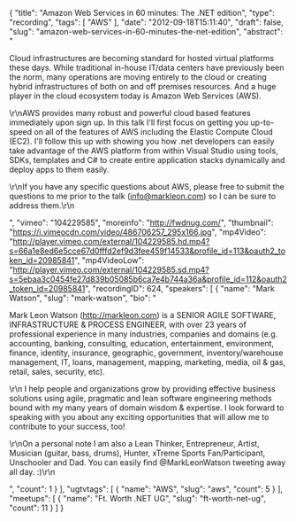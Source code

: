 {
  "title": "Amazon Web Services in 60 minutes: The .NET edition",
  "type": "recording",
  "tags": [
    "AWS"
  ],
  "date": "2012-09-18T15:11:40",
  "draft": false,
  "slug": "amazon-web-services-in-60-minutes-the-net-edition",
  "abstract": "<p>Cloud infrastructures are becoming standard for hosted virtual platforms these days. While traditional in-house IT/data centers have previously been the norm, many operations are moving entirely to the cloud or creating hybrid infrastructures of both on and off premises resources. And a huge player in the cloud ecosystem today is Amazon Web Services (AWS).</p><p> \r\nAWS provides many robust and powerful cloud based features immediately upon sign up. In this talk I'll first focus on getting you up-to-speed on all of the features of AWS including the Elastic Compute Cloud (EC2). I'll follow this up with showing you how .net developers can easily take advantage of the AWS platform from within Visual Studio using tools, SDKs, templates and C# to create entire application stacks dynamically and deploy apps to them easily. </p><p> \r\nIf you have any specific questions about AWS, please free to submit the questions to me prior to the talk (info@markleon.com) so I can be sure to address them.\r\n</p>",
  "vimeo": "104229585",
  "moreinfo": "http://fwdnug.com/",
  "thumbnail": "https://i.vimeocdn.com/video/486706257_295x166.jpg",
  "mp4Video": "http://player.vimeo.com/external/104229585.hd.mp4?s=66a1e8ed6e5cce67d0fffd2ef9d3fee459f14533&profile_id=113&oauth2_token_id=20985841",
  "mp4VideoLow": "http://player.vimeo.com/external/104229585.sd.mp4?s=5ebaa3c0454fe27d839b05085b6ca7e4b744a36a&profile_id=112&oauth2_token_id=20985841",
  "recordingID": 624,
  "speakers": [
    {
      "name": "Mark Watson",
      "slug": "mark-watson",
      "bio": "<p>Mark Leon Watson (http://markleon.com) is a SENIOR AGILE SOFTWARE, INFRASTRUCTURE & PROCESS ENGINEER, with over 23 years of professional experience in many industries, companies and domains (e.g. accounting, banking, consulting, education, entertainment, environment, finance, identity, insurance, geographic, government, inventory/warehouse management, IT, loans, management, mapping, marketing, media, oil & gas, retail, sales, security, etc). </p><p>\r\n I help people and organizations grow by providing effective business solutions using agile, pragmatic and lean software engineering methods bound with my many years of domain wisdom & expertise. I look forward to speaking with you about any exciting opportunities that will allow me to contribute to your success, too! </p><p> \r\nOn a personal note I am also a Lean Thinker, Entrepreneur, Artist, Musician (guitar, bass, drums), Hunter, xTreme Sports Fan/Participant, Unschooler and Dad. You can easily find @MarkLeonWatson tweeting away all day. :)\r\n</p>",
      "count": 1
    }
  ],
  "ugtvtags": [
    {
      "name": "AWS",
      "slug": "aws",
      "count": 5
    }
  ],
  "meetups": [
    {
      "name": "Ft. Worth .NET UG",
      "slug": "ft-worth-net-ug",
      "count": 11
    }
  ]
}